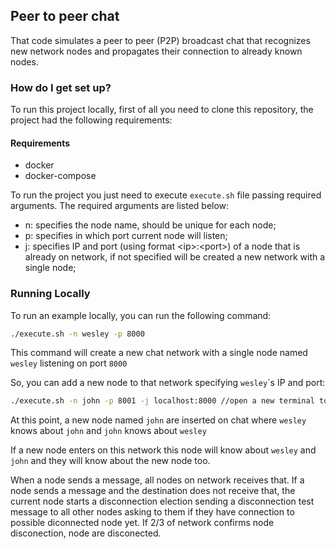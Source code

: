 ## Peer to peer chat

That code simulates a peer to peer (P2P) broadcast chat that recognizes new network nodes and propagates their connection to already known nodes.

### How do I get set up? ###

To run this project locally, first of all you need to clone this repository, the project had the following requirements: 

#### Requirements ####

* docker
* docker-compose

To run the project you just need to execute `execute.sh` file passing required arguments. The required arguments are listed below:

* n: specifies the node name, should be unique for each node;
* p: specifies in which port current node will listen;
* j: specifies IP and port (using format \<ip\>:\<port\>) of a node that is already on network, if not specified will be created a new network with a single node;

### Running Locally ###

To run an example locally, you can run the following command:

```sh
./execute.sh -n wesley -p 8000
```

This command will create a new chat network with a single node named `wesley` listening on port `8000`

So, you can add a new node to that network specifying `wesley`\`s IP and port:

```sh
./execute.sh -n john -p 8001 -j localhost:8000 //open a new terminal to run this command
```

At this point, a new node named `john` are inserted on chat where `wesley` knows about `john` and `john` knows about `wesley`

If a new node enters on this network this node will know about `wesley` and `john` and they will know about the new node too. 

When a node sends a message, all nodes on network receives that. If a node sends a message and the destination does not receive that, the current node starts a disconnection election sending a disconnection test message to all other nodes asking to them if they have connection to possible diconnected node yet. If 2/3 of network confirms node disconection, node are disconected.